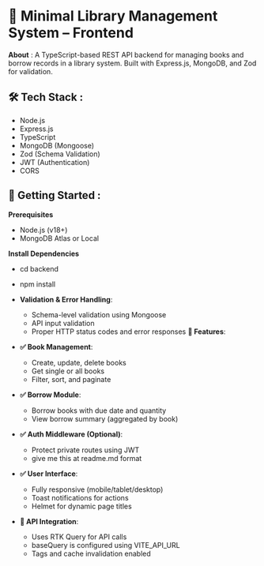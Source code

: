 # 📘 Minimal Library Management System – Frontend


 **About** : A TypeScript-based REST API backend for managing books and borrow records in a library system. Built with Express.js, MongoDB, and Zod for validation.

**🛠 Tech Stack** :
- 
  - Node.js
  - Express.js
  - TypeScript
  - MongoDB (Mongoose)
  - Zod (Schema Validation)
  - JWT (Authentication)
  - CORS


**🚀 Getting Started** :
- 
  **Prerequisites**
  - Node.js (v18+)
  - MongoDB Atlas or Local


 **Install Dependencies**
  - cd backend
  - npm install
  

- **Validation & Error Handling**:
  - Schema-level validation using Mongoose
  - API input validation
  - Proper HTTP status codes and error responses
**📌 Features**:
- **✅ Book Management**:
  - Create, update, delete books
  - Get single or all books
  - Filter, sort, and paginate


- **✅ Borrow Module**:
  - Borrow books with due date and quantity
  - View borrow summary (aggregated by book)

- **✅ Auth Middleware (Optional)**:
  - Protect private routes using JWT
  - give me this at readme.md format

- **✅ User Interface**:
  - Fully responsive (mobile/tablet/desktop)
  - Toast notifications for actions
  - Helmet for dynamic page titles

- **📡 API Integration**:
  - Uses RTK Query for API calls
  - baseQuery is configured using VITE_API_URL
  - Tags and cache invalidation enabled